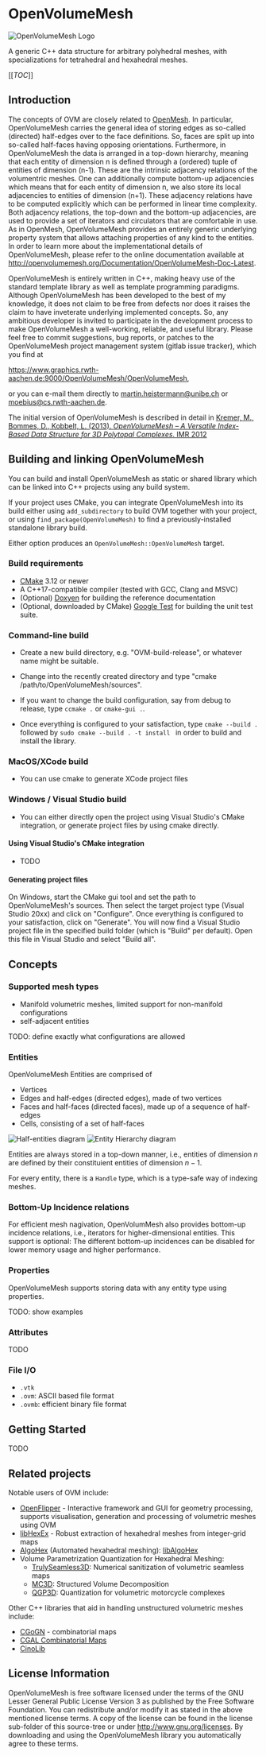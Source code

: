 # OpenVolumeMesh

![OpenVolumeMesh Logo](/documentation/images/OpenVolumeMesh_text_128.png)

A generic C++ data structure for arbitrary polyhedral meshes,
with specializations for tetrahedral and hexahedral meshes.

[[_TOC_]]

## Introduction

The concepts of OVM are closely related to [OpenMesh](http://www.openmesh.org).
In particular, OpenVolumeMesh carries the general
idea of storing edges as so-called (directed) half-edges over to the face
definitions. So, faces are split up into so-called half-faces having opposing
orientations. Furthermore, in OpenVolumeMesh the data is arranged in a top-down
hierarchy, meaning that each entity of dimension n is defined through a
(ordered) tuple of entities of dimension (n-1). These are the intrinsic
adjacency relations of the volumentric meshes. One can additionally compute
bottom-up adjacencies which means that for each entity of dimension n, we also
store its local adjacencies to entities of dimension (n+1). These adjacency
relations have to be computed explicitly which can be performed in linear time
complexity. Both adjacency relations, the top-down and the bottom-up
adjacencies, are used to provide a set of iterators and circulators that are
comfortable in use. As in OpenMesh, OpenVolumeMesh provides an entirely generic
underlying property system that allows attaching properties of any kind to the
entities. In order to learn more about the implementational details of
OpenVolumeMesh, please refer to the online documentation available
at <http://openvolumemesh.org/Documentation/OpenVolumeMesh-Doc-Latest>.

OpenVolumeMesh is entirely written in C++, making heavy use of the
standard template library as well as template programming paradigms.
Although OpenVolumeMesh has been developed to the best of my knowledge,
it does not claim to be free from defects nor does it raises the claim to
have inveterate underlying implemented concepts. So, any ambitious developer
is invited to participate in the development process to make OpenVolumeMesh
a well-working, reliable, and useful library. Please feel free to commit
suggestions, bug reports, or patches to the OpenVolumeMesh project management
system (gitlab issue tracker), which you find at

<https://www.graphics.rwth-aachen.de:9000/OpenVolumeMesh/OpenVolumeMesh>,

or you can e-mail them directly to <martin.heistermann@unibe.ch> or <moebius@cs.rwth-aachen.de>.

The initial version of OpenVolumeMesh is described in detail in [
Kremer, M., Bommes, D., Kobbelt, L. (2013). *OpenVolumeMesh – A Versatile Index-Based Data Structure for 3D Polytopal Complexes*. IMR 2012](https://graphics.rwth-aachen.de/media/papers/MKremer_OVM.pdf)


## Building and linking OpenVolumeMesh

You can build and install OpenVolumeMesh as static or shared library which can be linked
into C++ projects using any build system.

If your project uses CMake, you can integrate OpenVolumeMesh into
its build either using `add_subdirectory` to build OVM together with your project,
or using `find_package(OpenVolumeMesh)` to find a previously-installed standalone
library build.

Either option produces an `OpenVolumeMesh::OpenVolumeMesh` target.

### Build requirements

* [CMake](http://www.cmake.org) 3.12 or newer
* A C++17-compatible compiler (tested with GCC, Clang and MSVC)
* (Optional) [Doxyen](http://www.doxygen.org) for building the reference documentation
* (Optional, downloaded by CMake) [Google Test](https://github.com/google/googletest.git) for building the unit test suite.

### Command-line build

- Create a new build directory, e.g. "OVM-build-release", or whatever name might be suitable.

- Change into the recently created directory and type
  "cmake /path/to/OpenVolumeMesh/sources".

- If you want to change the build configuration, say from debug to release,
  type `ccmake .` or `cmake-gui .`.

- Once everything is configured to your satisfaction, type `cmake --build .` followed
  by `sudo cmake --build . -t install ` in order to build and install the library.

### MacOS/XCode build

- You can use cmake to generate XCode project files

### Windows / Visual Studio build

- You can either directly open the project using Visual Studio's CMake integration, or generate project files by using cmake directly.

#### Using Visual Studio's CMake integration
- TODO

#### Generating project files

On Windows, start the CMake gui tool and set the path to OpenVolumeMesh's
sources. Then select the target project type (Visual Studio 20xx)
and click on "Configure". Once everything is configured to your satisfaction,
click on "Generate". You will now find a Visual Studio project file
in the specified build folder (which is "Build" per default). Open this
file in Visual Studio and select "Build all".

## Concepts

### Supported mesh types
- Manifold volumetric meshes, limited support for non-manifold configurations
- self-adjacent entities

TODO: define exactly what configurations are allowed

### Entities

OpenVolumeMesh Entities are comprised of
- Vertices
- Edges and half-edges (directed edges), made of two vertices
- Faces and half-faces (directed faces), made up of a sequence of half-edges
- Cells, consisting of a set of half-faces

![Half-entities diagram](/documentation/images/halfedge_halfface.png)
![Entity Hierarchy diagram](/documentation/images/volume_mesh_hierarchy.png)

Entities are always stored in a top-down manner, i.e., entities of dimension $n$
are defined by their constituient entities of dimension $n-1$.

For every entity, there is a `Handle` type, which is a type-safe way of indexing meshes.

### Bottom-Up Incidence relations

For efficient mesh nagivation, OpenVolumMesh also provides bottom-up incidence
relations, i.e., iterators for higher-dimensional entities.
This support is optional: The different bottom-up incidences can be disabled
for lower memory usage and higher performance.

### Properties

OpenVolumeMesh supports storing data with any entity type using properties.

TODO: show examples

### Attributes

TODO

### File I/O

- `.vtk`
- `.ovm`: ASCII based file format
- `.ovmb`: efficient binary file format

## Getting Started

TODO

## Related projects

Notable users of OVM include:
- [OpenFlipper](https://openflipper.org) - Interactive framework and GUI for geometry processing, supports visualisation, generation and processing of volumetric meshes using OVM
- [libHexEx](https://www.graphics.rwth-aachen.de/software/libHexEx/) - Robust extraction of hexahedral meshes from integer-grid maps
- [AlgoHex](https://www.algohex.eu/) (Automated hexahedral meshing): [libAlgoHex](https://github.com/cgg-bern/AlgoHex)
- Volume Parametrization Quantization for Hexahedral Meshing:
    - [TrulySeamless3D](https://github.com/HendrikBrueckler/TrulySeamless3D): Numerical sanitization of volumetric seamless maps
    - [MC3D](https://github.com/HendrikBrueckler/MC3D): Structured Volume Decomposition
    - [QGP3D](https://github.com/HendrikBrueckler/QGP3D): Quantization for volumetric motorcycle complexes

Other C++ libraries that aid in handling unstructured volumetric meshes include:

- [CGoGN](https://cgogn.github.io/) - combinatorial maps
- [CGAL Combinatorial Maps](https://doc.cgal.org/latest/Combinatorial_map/index.html)
- [CinoLib](https://github.com/mlivesu/cinolib)

## License Information

OpenVolumeMesh is free software licensed under the terms of the
GNU Lesser General Public License Version 3 as published by the Free Software
Foundation. You can redistribute and/or modify it as stated in the
above mentioned license terms. A copy of the license can be found
in the license sub-folder of this source-tree or under
<http://www.gnu.org/licenses>. By downloading and using the OpenVolumeMesh
library you automatically agree to these terms.

